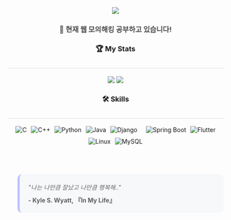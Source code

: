 <div align="center">
<img src="https://capsule-render.vercel.app/api?type=waving&color=0:e4a8ff,100:96a2fd&height=120&text=Hello%20World!&animation=&fontColor=424fff&fontSize=50" />
</div>

<div align="center">
<h3 style="color: #4a4a4a;">🌱 현재 웹 모의해킹 공부하고 있습니다!</h3>
</div>

<div align="center">
<h3>🏆 My Stats</h3>
<h2 style="border-bottom: 1px solid #d8dee4; color: #282d33;">  </h2>  
<div align="center">
    <a href = "https://solved.ac/qkekdhd"><img src="https://mazassumnida.wtf/api/v2/generate_badge?boj=qkekdhd"/></a>
    <img src="https://github-readme-stats.vercel.app/api/top-langs/?username=DAADAISMYLIFE&layout=compact&bg_color=180,412d43,00000000&title_color=ff961f&text_color=ff961f"/> 
</div>

<div align="center">
<h3>🛠️ Skills</h3>
<h2 style="border-bottom: 1px solid #d8dee4; color: #282d33;">  </h2>  
<div style="display: flex; flex-wrap: wrap; justify-content: center; gap: 10px;">
<img src="https://img.shields.io/badge/C-A8B9CC?style=for-the-badge&logo=C&logoColor=white" alt="C" />
<img src="https://img.shields.io/badge/C++-00599C?style=for-the-badge&logo=C%2B%2B&logoColor=white" alt="C++" />
<img src="https://img.shields.io/badge/Python-3776AB?style=for-the-badge&logo=Python&logoColor=white" alt="Python" />
<img src="https://img.shields.io/badge/Java-007396?style=for-the-badge&logo=Java&logoColor=white" alt="Java" />
<img src="https://img.shields.io/badge/Django-092E20?style=for-the-badge&logo=Django&logoColor=white" alt="Django" />
<br>
<img src="https://img.shields.io/badge/Spring%20Boot-6DB33F?style=for-the-badge&logo=Spring%20Boot&logoColor=white" alt="Spring Boot" />
<img src="https://img.shields.io/badge/Flutter-02569B?style=for-the-badge&logo=Flutter&logoColor=white" alt="Flutter" />
<img src="https://img.shields.io/badge/Linux-FCC624?style=for-the-badge&logo=Linux&logoColor=white" alt="Linux" />
<img src="https://img.shields.io/badge/MySQL-4479A1?style=for-the-badge&logo=MySQL&logoColor=white" alt="MySQL" />
</div>
</div>

<br/> <br/>
<div align="left">
<blockquote style="background-color: #f6f8fa; padding: 20px; border-radius: 10px; border-left: 5px solid #bdc1ff; margin-top: 20px;">
<i style="color: #6a6a6a;">"나는 나만큼 잘났고 나만큼 행복해.."</i>
<br>
<cite style="display: block; margin-top: 10px; font-style: normal; font-weight: bold;">- Kyle S. Wyatt, 『In My Life』</cite>
</blockquote>
</div>
